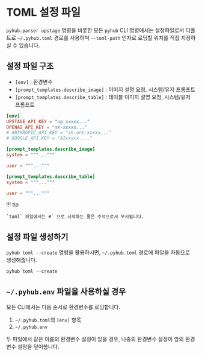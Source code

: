 # TOML 설정 파일

`pyhub.parser upstage` 명령을 비롯한 모든 `pyhub` CLI 명령에서는 설정파일로서
디폴트로 `~/.pyhub.toml` 경로를 사용하며 `--toml-path` 인자로 로딩할 위치를 직접 지정하실 수 있습니다.

## 설정 파일 구조

+ `[env]` : 환경변수
+ `[prompt_templates.describe_image]` : 이미지 설명 요청, 시스템/유저 프롬프트
+ `[prompt_templates.describe_table]` : 테이블 이미지 설명 요청, 시스템/유저 프롬프트

``` toml
[env]
UPSTAGE_API_KEY = "up_xxxxx..."
OPENAI_API_KEY = "sk-xxxxx..."
# ANTHROPIC_API_KEY = "sk-ant-xxxxx..."
# GOOGLE_API_KEY = "AIxxxxx...."

[prompt_templates.describe_image]
system = """..."""

user = """..."""

[prompt_templates.describe_table]
system = """..."""

user = """..."""
```

!!! tip

    `toml` 파일에서는 #` 으로 시작하는 줄은 주석으로서 무시됩니다.

## 설정 파일 생성하기

`pyhub toml --create` 명령을 활용하시면, `~/.pyhub.toml` 경로에 파일을 자동으로 생성해줍니다. 

```
pyhub toml --create
```

## `~/.pyhub.env` 파일을 사용하실 경우

모든 CLI에서는 다음 순서로 환경변수를 로딩합니다.

1. `~/.pyhub.toml`의 `[env]` 항목
2. `~/.pyhub.env`

두 파일에서 같은 이름의 환경변수 설정이 있을 경우, 나중의 환경변수 설정이 앞의 환경변수 설정을 덮어씁니다.